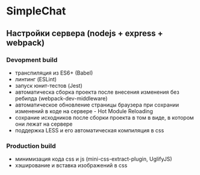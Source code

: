 # SimpleChat

## Настройки сервера (nodejs + express + webpack)
### Devopment build
  * транспиляция из ES6+ (Babel)
  * линтинг (ESLint)
  * запуск юнит-тестов (Jest)
  * автоматическа сборка проекта после внесения изменения без ребилда (webpack-dev-middleware)
  * автоматическое обновление страницы браузера при сохрании изменений в коде на сервере - Hot Module Reloading
  * сохрание исходников после сборки проекта в том в виде, в котором они лежат на сервере
  * поддержка LESS и его автоматическая компиляция в css

### Production build
  * минимизация кода css и js (mini-css-extract-plugin, UglifyJS)
  * хэширование и вставка изображений в css


